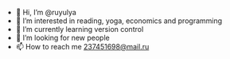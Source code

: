- 👋 Hi, I’m @ruyulya
- 👀 I’m interested in reading, yoga, economics and programming
- 🌱 I’m currently learning version control
- 💞️ I’m looking for new people
- 📫 How to reach me 237451698@mail.ru

<!---
ruyulya/ruyulya is a ✨ special ✨ repository because its `README.md` (this file) appears on your GitHub profile.
You can click the Preview link to take a look at your changes.
--->
